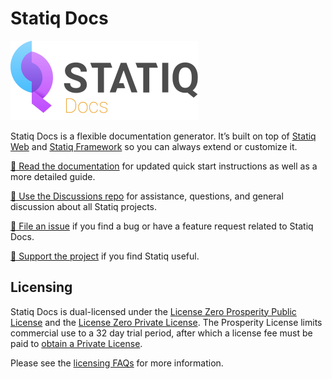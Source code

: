 # Statiq Docs

![Logo](logo.png)

Statiq Docs is a flexible documentation generator. It’s built on top of [Statiq Web](https://statiq.dev/web) and [Statiq Framework](https://statiq.dev/framework) so you can always extend or customize it.

[📖 Read the documentation](https://statiq.dev/docs) for updated quick start instructions as well as a more detailed guide.

[💬 Use the Discussions repo](https://github.com/statiqdev/Discussions/discussions) for assistance, questions, and general discussion about all Statiq projects.

[🐞 File an issue](https://github.com/statiqdev/Statiq.Docs/issues) if you find a bug or have a feature request related to Statiq Docs.

[💙 Support the project](https://www.statiq.dev/support/) if you find Statiq useful.

## Licensing

Statiq Docs is dual-licensed under the [License Zero Prosperity Public License](https://licensezero.com/licenses/prosperity) and the [License Zero Private License](https://licensezero.com/licenses/private). The Prosperity License limits commercial use to a 32 day trial period, after which a license fee must be paid to [obtain a Private License](https://www.statiq.dev/support/).

Please see the [licensing FAQs](LICENSE-FAQ.md) for more information.